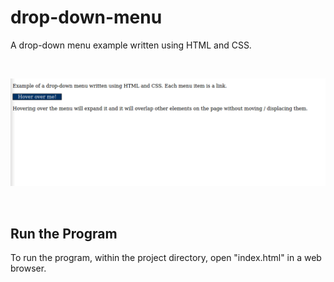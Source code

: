 # drop-down-menu
A drop-down menu example written using HTML and CSS.

<br>

![screenshot](screenshots/drop_down_menu_demo.gif)

<br>

## Run the Program

To run the program, within the project directory, open "index.html" in a web browser.
